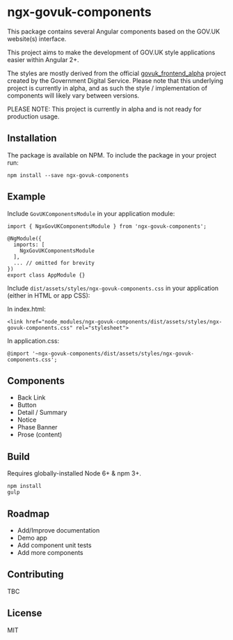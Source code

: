 # ngx-govuk-components

This package contains several Angular components based on the GOV.UK website(s) interface.

This project aims to make the development of GOV.UK style applications easier within Angular 2+.

The styles are mostly derived from the official [govuk_frontend_alpha](https://github.com/alphagov/govuk_frontend_alpha) project created by the Government Digital Service. Please note that this underlying project is currently in alpha, and as such the style / implementation of components will likely vary between versions.

PLEASE NOTE: This project is currently in alpha and is not ready for production usage.

## Installation

The package is available on NPM. To include the package in your project run:

```
npm install --save ngx-govuk-components

```

## Example

Include `GovUKComponentsModule` in your application module:

```
import { NgxGovUKComponentsModule } from 'ngx-govuk-components';

@NgModule({
  imports: [
    NgxGovUKComponentsModule
  ],
  ... // omitted for brevity
})
export class AppModule {}
```

Include `dist/assets/styles/ngx-govuk-components.css` in your application (either in HTML or app CSS):

In index.html:
```
<link href="node_modules/ngx-govuk-components/dist/assets/styles/ngx-govuk-components.css" rel="stylesheet">
```

In application.css:
```
@import '~ngx-govuk-components/dist/assets/styles/ngx-govuk-components.css';
```

## Components

- Back Link
- Button
- Detail / Summary
- Notice
- Phase Banner
- Prose (content)

## Build

Requires globally-installed Node 6+ & npm 3+.

```
npm install
gulp
```

## Roadmap

- Add/Improve documentation
- Demo app
- Add component unit tests
- Add more components

## Contributing

TBC

## License

MIT
